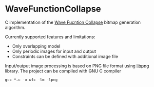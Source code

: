 # WaveFunctionCollapse

C implementation of the [Wave Fucntion Collapse](https://github.com/mxgmn/WaveFunctionCollapse) bitmap generation algorithm.

Currently supported features and limitations:
* Only overlapping model
* Only periodic images for input and output
* Constraints can be defined with additional image file

Input/output image processing is based on PNG file format using [libpng](http://www.libpng.org/) library. The project can be compiled with GNU C compiler
```
gcc *.c -o wfc -lm -lpng
```

